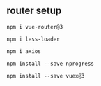 
## router setup
```
npm i vue-router@3
```

```
npm i less-loader
```

```
npm i axios
```

```
npm install --save nprogress
```

```
npm install --save vuex@3
```
